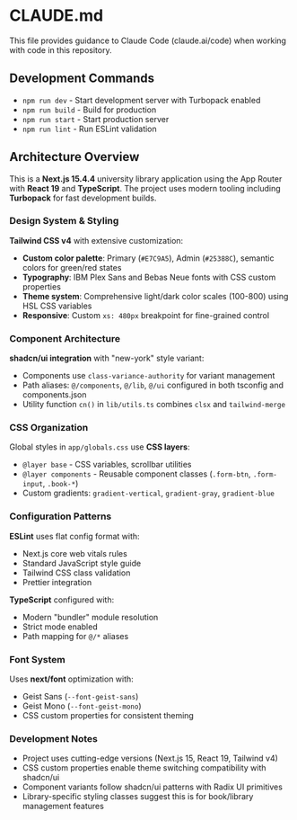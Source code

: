 # CLAUDE.md

This file provides guidance to Claude Code (claude.ai/code) when working with code in this repository.

## Development Commands

- `npm run dev` - Start development server with Turbopack enabled
- `npm run build` - Build for production
- `npm run start` - Start production server  
- `npm run lint` - Run ESLint validation

## Architecture Overview

This is a **Next.js 15.4.4** university library application using the App Router with **React 19** and **TypeScript**. The project uses modern tooling including **Turbopack** for fast development builds.

### Design System & Styling

**Tailwind CSS v4** with extensive customization:
- **Custom color palette**: Primary (`#E7C9A5`), Admin (`#25388C`), semantic colors for green/red states
- **Typography**: IBM Plex Sans and Bebas Neue fonts with CSS custom properties
- **Theme system**: Comprehensive light/dark color scales (100-800) using HSL CSS variables
- **Responsive**: Custom `xs: 480px` breakpoint for fine-grained control

### Component Architecture

**shadcn/ui integration** with "new-york" style variant:
- Components use `class-variance-authority` for variant management
- Path aliases: `@/components`, `@/lib`, `@/ui` configured in both tsconfig and components.json
- Utility function `cn()` in `lib/utils.ts` combines `clsx` and `tailwind-merge`

### CSS Organization

Global styles in `app/globals.css` use **CSS layers**:
- `@layer base` - CSS variables, scrollbar utilities
- `@layer components` - Reusable component classes (`.form-btn`, `.form-input`, `.book-*`)
- Custom gradients: `gradient-vertical`, `gradient-gray`, `gradient-blue`

### Configuration Patterns

**ESLint** uses flat config format with:
- Next.js core web vitals rules
- Standard JavaScript style guide
- Tailwind CSS class validation
- Prettier integration

**TypeScript** configured with:
- Modern "bundler" module resolution
- Strict mode enabled
- Path mapping for `@/*` aliases

### Font System

Uses **next/font** optimization with:
- Geist Sans (`--font-geist-sans`) 
- Geist Mono (`--font-geist-mono`)
- CSS custom properties for consistent theming

### Development Notes

- Project uses cutting-edge versions (Next.js 15, React 19, Tailwind v4)
- CSS custom properties enable theme switching compatibility with shadcn/ui
- Component variants follow shadcn/ui patterns with Radix UI primitives
- Library-specific styling classes suggest this is for book/library management features